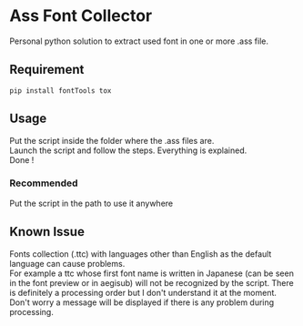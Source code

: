 # Ass Font Collector

Personal python solution to extract used font in one or more .ass file.

## Requirement 
```
pip install fontTools tox
```

## Usage

Put the script inside the folder where the .ass files are.<br>
Launch the script and follow the steps. Everything is explained.<br>
Done !

### Recommended
Put the script in the path to use it anywhere

## Known Issue
Fonts collection (.ttc) with languages other than English as the default language can cause problems. <br>
For example a ttc whose first font name is written in Japanese (can be seen in the font preview or in aegisub) will not be recognized by the script. 
There is definitely a processing order but I don't understand it at the moment. <br>
Don't worry a message will be displayed if there is any problem during processing.
